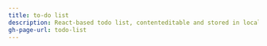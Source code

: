 ```yaml
---
title: to-do list
description: React-based todo list, contenteditable and stored in localStorage
gh-page-url: todo-list
---
```

